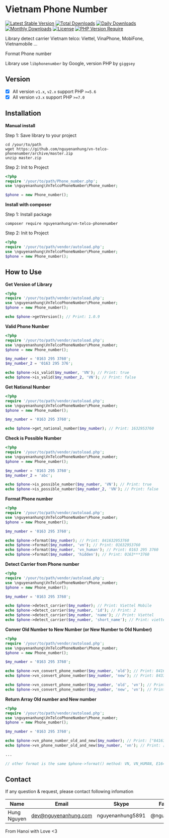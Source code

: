 # Vietnam Phone Number

[![Latest Stable Version](https://img.shields.io/packagist/v/nguyenanhung/vn-telco-phonenumber.svg?style=flat-square)](https://packagist.org/packages/nguyenanhung/vn-telco-phonenumber)
[![Total Downloads](https://img.shields.io/packagist/dt/nguyenanhung/vn-telco-phonenumber.svg?style=flat-square)](https://packagist.org/packages/nguyenanhung/vn-telco-phonenumber)
[![Daily Downloads](https://img.shields.io/packagist/dd/nguyenanhung/vn-telco-phonenumber.svg?style=flat-square)](https://packagist.org/packages/nguyenanhung/vn-telco-phonenumber)
[![Monthly Downloads](https://img.shields.io/packagist/dm/nguyenanhung/vn-telco-phonenumber.svg?style=flat-square)](https://packagist.org/packages/nguyenanhung/vn-telco-phonenumber)
[![License](https://img.shields.io/packagist/l/nguyenanhung/vn-telco-phonenumber.svg?style=flat-square)](https://packagist.org/packages/nguyenanhung/vn-telco-phonenumber)
[![PHP Version Require](https://img.shields.io/packagist/dependency-v/nguyenanhung/vn-telco-phonenumber/php)](https://packagist.org/packages/nguyenanhung/vn-telco-phonenumber)

Library detect carrier Vietnam telco: Viettel, VinaPhone, MobiFone, Vietnamobile ...

Format Phone number

Library use `libphonenumber` by Google, version PHP by `giggsey`

## Version

- [x] All version `v1.x`, `v2.x` support PHP `>=5.6`
- [x] All version `v3.x` support PHP `>=7.0`

## Installation

**Manual install**

Step 1: Save library to your project

```shell
cd /your/to/path
wget https://github.com/nguyenanhung/vn-telco-phonenumber/archive/master.zip
unzip master.zip
```

Step 2: Init to Project

```php
<?php 
require '/your/to/path/Phone_number.php';
use \nguyenanhung\VnTelcoPhoneNumber\Phone_number;

$phone = new Phone_number();

```

**Install with composer**

Step 1: Install package

```shell
composer require nguyenanhung/vn-telco-phonenumber
```

Step 2: Init to Project

```php
<?php 
require '/your/to/path/vendor/autoload.php';
use \nguyenanhung\VnTelcoPhoneNumber\Phone_number;
$phone = new Phone_number();
```

## **How to Use**

**Get Version of Library**

```php
<?php
require '/your/to/path/vendor/autoload.php';
use \nguyenanhung\VnTelcoPhoneNumber\Phone_number;
$phone = new Phone_number();

echo $phone->getVersion(); // Print: 1.0.9
```

**Valid Phone Number**

```php
<?php
require '/your/to/path/vendor/autoload.php';
use \nguyenanhung\VnTelcoPhoneNumber\Phone_number;
$phone = new Phone_number();

$my_number = '0163 295 3760';
$my_number_2 = '0163 295 376';

echo $phone->is_valid($my_number, 'VN'); // Print: true
echo $phone->is_valid($my_number_2, 'VN'); // Print: false
```

**Get National Number**

```php
<?php
require '/your/to/path/vendor/autoload.php';
use \nguyenanhung\VnTelcoPhoneNumber\Phone_number;
$phone = new Phone_number();

$my_number = '0163 295 3760';

echo $phone->get_national_number($my_number); // Print: 1632953760
```

**Check is Possible Number**

```php
<?php
require '/your/to/path/vendor/autoload.php';
use \nguyenanhung\VnTelcoPhoneNumber\Phone_number;
$phone = new Phone_number();

$my_number = '0163 295 3760';
$my_number_2 = 'abc';

echo $phone->is_possible_number($my_number, 'VN'); // Print: true
echo $phone->is_possible_number($my_number_2, 'VN'); // Print: false
```

**Format Phone number**

```php
<?php 
require '/your/to/path/vendor/autoload.php';
use \nguyenanhung\VnTelcoPhoneNumber\Phone_number;
$phone = new Phone_number();

$my_number = '0163 295 3760';

echo $phone->format($my_number); // Print: 841632953760
echo $phone->format($my_number, 'vn'); // Print: 01632953760
echo $phone->format($my_number, 'vn_human'); // Print: 0163 295 3760
echo $phone->format($my_number, 'hidden'); // Print: 0163***3760

```

**Detect Carrier from Phone number**

```php
<?php 
require '/your/to/path/vendor/autoload.php';
use \nguyenanhung\VnTelcoPhoneNumber\Phone_number;
$phone = new Phone_number();

$my_number = '0163 295 3760';

echo $phone->detect_carrier($my_number); // Print: Viettel Mobile
echo $phone->detect_carrier($my_number, 'id'); // Print: 2
echo $phone->detect_carrier($my_number, 'name'); // Print: Viettel
echo $phone->detect_carrier($my_number, 'short_name'); // Print: viettel
```

**Conver Old Number to New Number (or New Number to Old Number)**

```php
<?php
require '/your/to/path/vendor/autoload.php';
use \nguyenanhung\VnTelcoPhoneNumber\Phone_number;
$phone = new Phone_number();

$my_number = '0163 295 3760';

echo $phone->vn_convert_phone_number($my_number, 'old'); // Print: 841632953760
echo $phone->vn_convert_phone_number($my_number, 'new'); // Print: 84332953760

echo $phone->vn_convert_phone_number($my_number, 'old', 'vn'); // Print: 01632953760
echo $phone->vn_convert_phone_number($my_number, 'new', 'vn'); // Print: 0332953760

```

**Return Array Old number and New number**

```php
<?php
require '/your/to/path/vendor/autoload.php';
use \nguyenanhung\VnTelcoPhoneNumber\Phone_number;
$phone = new Phone_number();

$my_number = '0163 295 3760';

echo $phone->vn_phone_number_old_and_new($my_number); // Print: ["841632953760", "84332953760"]
echo $phone->vn_phone_number_old_and_new($my_number, 'vn'); // Print: ["01632953760", "0332953760"]

...

// other format is the same $phone->format() method: VN, VN_HUMAN, E164, INTERNATIONAL, NATIONAL, RFC3966, HIDDEN, HIDDEN_HEAD, HIDDEN_MIDDLE, HIDDEN_END
```

## Contact

If any question & request, please contact following infomation

| Name        | Email                | Skype            | Facebook      |
| ----------- | -------------------- | ---------------- | ------------- |
| Hung Nguyen | dev@nguyenanhung.com | nguyenanhung5891 | @nguyenanhung |

From Hanoi with Love <3
